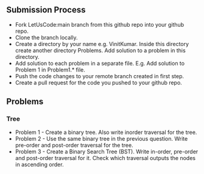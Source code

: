 ## Submission Process

* Fork LetUsCode:main branch from this github repo into your github repo.
* Clone the branch locally.
* Create a directory by your name e.g. VinitKumar. Inside this directory create another directory Problems. Add solution to a problem in this directory.
* Add solution to each problem in a separate file. E.g. Add solution to Problem 1 in Problem1.* file.
* Push the code changes to your remote branch created in first step.
* Create a pull request for the code you pushed to your github repo.


## Problems
### Tree
* Problem 1 - Create a binary tree. Also write inorder traversal for the tree.
* Problem 2 - Use the same binary tree in the previous question. Write pre-order and post-order traversal for the tree.
* Problem 3 - Create a Binary Search Tree (BST). Write in-order, pre-order and post-order traversal for it. Check which traversal outputs the nodes in ascending order. 
